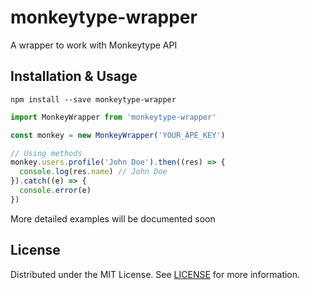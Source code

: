 # monkeytype-wrapper

A wrapper to work with Monkeytype API

## Installation & Usage

```
npm install --save monkeytype-wrapper
```

```js
import MonkeyWrapper from 'monkeytype-wrapper'

const monkey = new MonkeyWrapper('YOUR_APE_KEY')

// Using methods
monkey.users.profile('John Doe').then((res) => {
  console.log(res.name) // John Doe
}).catch((e) => {
  console.error(e)
})
```

More detailed examples will be documented soon

## License

Distributed under the MIT License. See [LICENSE](LICENSE) for more information.
